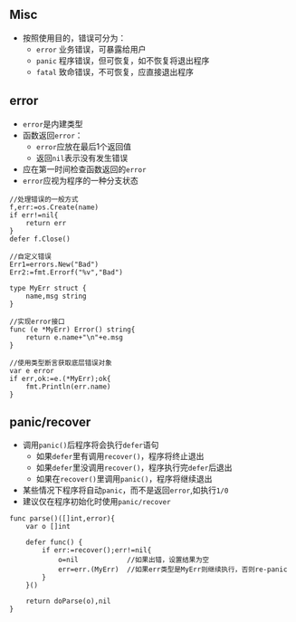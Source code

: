 ## Misc
- 按照使用目的，错误可分为：
    - `error` 业务错误，可暴露给用户
    - `panic` 程序错误，但可恢复，如不恢复将退出程序
    - `fatal` 致命错误，不可恢复，应直接退出程序

## error
- `error`是内建类型
- 函数返回`error`：
    - `error`应放在最后1个返回值
    - 返回`nil`表示没有发生错误
- 应在第一时间检查函数返回的`error`
- `error`应视为程序的一种分支状态
```
//处理错误的一般方式
f,err:=os.Create(name)
if err!=nil{
    return err
}
defer f.Close()

//自定义错误
Err1=errors.New("Bad")
Err2:=fmt.Errorf("%v","Bad")

type MyErr struct {
	name,msg string
}

//实现error接口
func (e *MyErr) Error() string{
	return e.name+"\n"+e.msg
}

//使用类型断言获取底层错误对象
var e error
if err,ok:=e.(*MyErr);ok{
	fmt.Println(err.name)
}

```

## panic/recover
- 调用`panic()`后程序将会执行`defer`语句
    - 如果`defer`里有调用`recover()`，程序将终止退出
    - 如果`defer`里没调用`recover()`，程序执行完`defer`后退出
    - 如果在`recover()`里调用`panic()`，程序将继续退出
- 某些情况下程序将自动`panic`，而不是返回`error`,如执行`1/0`
- 建议仅在程序初始化时使用`panic/recover`
```
func parse()([]int,error){
	var o []int

	defer func() {
		if err:=recover();err!=nil{
			o=nil            //如果出错，设置结果为空
			err=err.(MyErr)  //如果err类型是MyErr则继续执行，否则re-panic
		}
	}()

	return doParse(o),nil
}

```